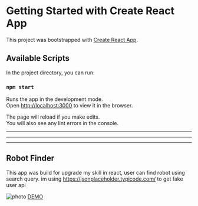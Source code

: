 # Getting Started with Create React App

This project was bootstrapped with [Create React App](https://github.com/facebook/create-react-app).

## Available Scripts

In the project directory, you can run:

### `npm start`

Runs the app in the development mode.\
Open [http://localhost:3000](http://localhost:3000) to view it in the browser.

The page will reload if you make edits.\
You will also see any lint errors in the console.

___

---

***
## Robot Finder

This app was build for upgrade my skill in react, user can find robot using search query. im using https://jsonplaceholder.typicode.com/ to get fake user api

![photo](https://res.cloudinary.com/damarowen/image/upload/v1612448318/github%20image/robot_dtba5g.png)
[DEMO](https://damarowen.github.io/robotFinder/)





